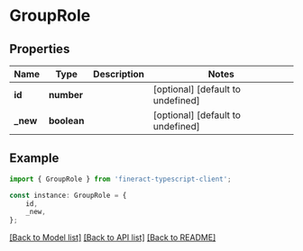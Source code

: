 # GroupRole


## Properties

Name | Type | Description | Notes
------------ | ------------- | ------------- | -------------
**id** | **number** |  | [optional] [default to undefined]
**_new** | **boolean** |  | [optional] [default to undefined]

## Example

```typescript
import { GroupRole } from 'fineract-typescript-client';

const instance: GroupRole = {
    id,
    _new,
};
```

[[Back to Model list]](../README.md#documentation-for-models) [[Back to API list]](../README.md#documentation-for-api-endpoints) [[Back to README]](../README.md)
